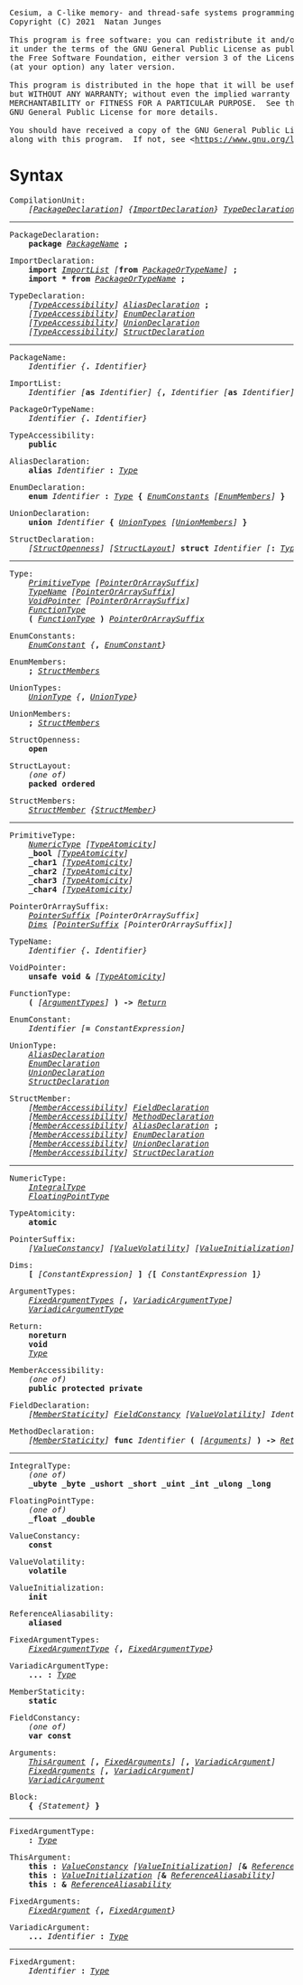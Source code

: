 <pre>
Cesium, a C-like memory- and thread-safe systems programming language with zero-cost object-orientation.
Copyright (C) 2021  Natan Junges

This program is free software: you can redistribute it and/or modify
it under the terms of the GNU General Public License as published by
the Free Software Foundation, either version 3 of the License, or
(at your option) any later version.

This program is distributed in the hope that it will be useful,
but WITHOUT ANY WARRANTY; without even the implied warranty of
MERCHANTABILITY or FITNESS FOR A PARTICULAR PURPOSE.  See the
GNU General Public License for more details.

You should have received a copy of the GNU General Public License
along with this program.  If not, see &lt;<a href="https://www.gnu.org/licenses/">https://www.gnu.org/licenses/</a>&gt;.
</pre>

# Syntax

<pre>
CompilationUnit:
    <i>[</i><i><a href="#PackageDeclaration">PackageDeclaration</a></i><i>]</i> <i>{</i><i><a href="#ImportDeclaration">ImportDeclaration</a></i><i>}</i> <i><a href="#TypeDeclaration">TypeDeclaration</a></i>
</pre>

---

<pre>
<a name="PackageDeclaration">PackageDeclaration</a>:
    <b>package</b> <i><a href="#PackageName">PackageName</a></i> <b>;</b>
</pre>

<pre>
<a name="ImportDeclaration">ImportDeclaration</a>:
    <b>import</b> <i><a href="#ImportList">ImportList</a></i> <i>[</i><b>from</b> <i><a href="#PackageOrTypeName">PackageOrTypeName</a></i><i>]</i> <b>;</b>
    <b>import</b> <b>*</b> <b>from</b> <i><a href="#PackageOrTypeName">PackageOrTypeName</a></i> <b>;</b>
</pre>

<pre>
<a name="TypeDeclaration">TypeDeclaration</a>:
    <i>[</i><i><a href="#TypeAccessibility">TypeAccessibility</a></i><i>]</i> <i><a href="#AliasDeclaration">AliasDeclaration</a></i> <b>;</b>
    <i>[</i><i><a href="#TypeAccessibility">TypeAccessibility</a></i><i>]</i> <i><a href="#EnumDeclaration">EnumDeclaration</a></i>
    <i>[</i><i><a href="#TypeAccessibility">TypeAccessibility</a></i><i>]</i> <i><a href="#UnionDeclaration">UnionDeclaration</a></i>
    <i>[</i><i><a href="#TypeAccessibility">TypeAccessibility</a></i><i>]</i> <i><a href="#StructDeclaration">StructDeclaration</a></i>
</pre>

---

<pre>
<a name="PackageName">PackageName</a>:
    <i>Identifier</i> <i>{</i><b>.</b> <i>Identifier</i><i>}</i>
</pre>

<pre>
<a name="ImportList">ImportList</a>:
    <i>Identifier</i> <i>[</i><b>as</b> <i>Identifier</i><i>]</i> <i>{</i><b>,</b> <i>Identifier</i> <i>[</i><b>as</b> <i>Identifier</i><i>]</i><i>}</i>
</pre>

<pre>
<a name="PackageOrTypeName">PackageOrTypeName</a>:
    <i>Identifier</i> <i>{</i><b>.</b> <i>Identifier</i><i>}</i>
</pre>

<pre>
<a name="TypeAccessibility">TypeAccessibility</a>:
    <b>public</b>
</pre>

<pre>
<a name="AliasDeclaration">AliasDeclaration</a>:
    <b>alias</b> <i>Identifier</i> <b>:</b> <i><a href="#Type">Type</a></i>
</pre>

<pre>
<a name="EnumDeclaration">EnumDeclaration</a>:
    <b>enum</b> <i>Identifier</i> <b>:</b> <i><a href="#Type">Type</a></i> <b>{</b> <i><a href="#EnumConstants">EnumConstants</a></i> <i>[</i><i><a href="#EnumMembers">EnumMembers</a></i><i>]</i> <b>}</b>
</pre>

<pre>
<a name="UnionDeclaration">UnionDeclaration</a>:
    <b>union</b> <i>Identifier</i> <b>{</b> <i><a href="#UnionTypes">UnionTypes</a></i> <i>[</i><i><a href="#UnionMembers">UnionMembers</a></i><i>]</i> <b>}</b>
</pre>

<pre>
<a name="StructDeclaration">StructDeclaration</a>:
    <i>[</i><i><a href="#StructOpenness">StructOpenness</a></i><i>]</i> <i>[</i><i><a href="#StructLayout">StructLayout</a></i><i>]</i> <b>struct</b> <i>Identifier</i> <i>[</i><b>:</b> <i><a href="#Type">Type</a></i><i>]</i> <b>{</b> <i>[</i><i><a href="#StructMembers">StructMembers</a></i><i>]</i> <b>}</b>
</pre>

---

<pre>
<a name="Type">Type</a>:
    <i><a href="#PrimitiveType">PrimitiveType</a></i> <i>[</i><i><a href="#PointerOrArraySuffix">PointerOrArraySuffix</a></i><i>]</i>
    <i><a href="#TypeName">TypeName</a></i> <i>[</i><i><a href="#PointerOrArraySuffix">PointerOrArraySuffix</a></i><i>]</i>
    <i><a href="#VoidPointer">VoidPointer</a></i> <i>[</i><i><a href="#PointerOrArraySuffix">PointerOrArraySuffix</a></i><i>]</i>
    <i><a href="#FunctionType">FunctionType</a></i>
    <b>(</b> <i><a href="#FunctionType">FunctionType</a></i> <b>)</b> <i><a href="#PointerOrArraySuffix">PointerOrArraySuffix</a></i>
</pre>

<pre>
<a name="EnumConstants">EnumConstants</a>:
    <i><a href="#EnumConstant">EnumConstant</a></i> <i>{</i><b>,</b> <i><a href="#EnumConstant">EnumConstant</a></i><i>}</i>
</pre>

<pre>
<a name="EnumMembers">EnumMembers</a>:
    <b>;</b> <i><a href="#StructMembers">StructMembers</a></i>
</pre>

<pre>
<a name="UnionTypes">UnionTypes</a>:
    <i><a href="#UnionType">UnionType</a></i> <i>{</i><b>,</b> <i><a href="#UnionType">UnionType</a></i><i>}</i>
</pre>

<pre>
<a name="UnionMembers">UnionMembers</a>:
    <b>;</b> <i><a href="#StructMembers">StructMembers</a></i>
</pre>

<pre>
<a name="StructOpenness">StructOpenness</a>:
    <b>open</b>
</pre>

<pre>
<a name="StructLayout">StructLayout</a>:
    <i>(one of)</i>
    <b>packed</b> <b>ordered</b>
</pre>

<pre>
<a name="StructMembers">StructMembers</a>:
    <i><a href="#StructMember">StructMember</a></i> <i>{</i><i><a href="#StructMember">StructMember</a></i><i>}</i>
</pre>

---

<pre>
<a name="PrimitiveType">PrimitiveType</a>:
    <i><a href="#NumericType">NumericType</a></i> <i>[</i><i><a href="#TypeAtomicity">TypeAtomicity</a></i><i>]</i>
    <b>_bool</b> <i>[</i><i><a href="#TypeAtomicity">TypeAtomicity</a></i><i>]</i>
    <b>_char1</b> <i>[</i><i><a href="#TypeAtomicity">TypeAtomicity</a></i><i>]</i>
    <b>_char2</b> <i>[</i><i><a href="#TypeAtomicity">TypeAtomicity</a></i><i>]</i>
    <b>_char3</b> <i>[</i><i><a href="#TypeAtomicity">TypeAtomicity</a></i><i>]</i>
    <b>_char4</b> <i>[</i><i><a href="#TypeAtomicity">TypeAtomicity</a></i><i>]</i>
</pre>

<pre>
<a name="PointerOrArraySuffix">PointerOrArraySuffix</a>:
    <i><a href="#PointerSuffix">PointerSuffix</a></i> <i>[</i><i>PointerOrArraySuffix</i><i>]</i>
    <i><a href="#Dims">Dims</a></i> <i>[</i><i><a href="#PointerSuffix">PointerSuffix</a></i> <i>[</i><i>PointerOrArraySuffix</i><i>]</i><i>]</i>
</pre>

<pre>
<a name="TypeName">TypeName</a>:
    <i>Identifier</i> <i>{</i><b>.</b> <i>Identifier</i><i>}</i>
</pre>

<pre>
<a name="VoidPointer">VoidPointer</a>:
    <b>unsafe</b> <b>void</b> <b>&</b> <i>[</i><i><a href="#TypeAtomicity">TypeAtomicity</a></i><i>]</i>
</pre>

<pre>
<a name="FunctionType">FunctionType</a>:
    <b>(</b> <i>[</i><i><a href="#ArgumentTypes">ArgumentTypes</a></i><i>]</i> <b>)</b> <b>-></b> <i><a href="#Return">Return</a></i>
</pre>

<pre>
<a name="EnumConstant">EnumConstant</a>:
    <i>Identifier</i> <i>[</i><b>=</b> <i>ConstantExpression</i><i>]</i>
</pre>

<pre>
<a name="UnionType">UnionType</a>:
    <i><a href="#AliasDeclaration">AliasDeclaration</a></i>
    <i><a href="#EnumDeclaration">EnumDeclaration</a></i>
    <i><a href="#UnionDeclaration">UnionDeclaration</a></i>
    <i><a href="#StructDeclaration">StructDeclaration</a></i>
</pre>

<pre>
<a name="StructMember">StructMember</a>:
    <i>[</i><i><a href="#MemberAccessibility">MemberAccessibility</a></i><i>]</i> <i><a href="#FieldDeclaration">FieldDeclaration</a></i>
    <i>[</i><i><a href="#MemberAccessibility">MemberAccessibility</a></i><i>]</i> <i><a href="#MethodDeclaration">MethodDeclaration</a></i>
    <i>[</i><i><a href="#MemberAccessibility">MemberAccessibility</a></i><i>]</i> <i><a href="#AliasDeclaration">AliasDeclaration</a></i> <b>;</b>
    <i>[</i><i><a href="#MemberAccessibility">MemberAccessibility</a></i><i>]</i> <i><a href="#EnumDeclaration">EnumDeclaration</a></i>
    <i>[</i><i><a href="#MemberAccessibility">MemberAccessibility</a></i><i>]</i> <i><a href="#UnionDeclaration">UnionDeclaration</a></i>
    <i>[</i><i><a href="#MemberAccessibility">MemberAccessibility</a></i><i>]</i> <i><a href="#StructDeclaration">StructDeclaration</a></i>
</pre>

---

<pre>
<a name="NumericType">NumericType</a>:
    <i><a href="#IntegralType">IntegralType</a></i>
    <i><a href="#FloatingPointType">FloatingPointType</a></i>
</pre>

<pre>
<a name="TypeAtomicity">TypeAtomicity</a>:
    <b>atomic</b>
</pre>

<pre>
<a name="PointerSuffix">PointerSuffix</a>:
    <i>[</i><i><a href="#ValueConstancy">ValueConstancy</a></i><i>]</i> <i>[</i><i><a href="#ValueVolatility">ValueVolatility</a></i><i>]</i> <i>[</i><i><a href="#ValueInitialization">ValueInitialization</a></i><i>]</i> <b>&</b> <i>[</i><i><a href="#ReferenceAliasability">ReferenceAliasability</a></i><i>]</i> <i>[</i><i><a href="#TypeAtomicity">TypeAtomicity</a></i><i>]</i>
</pre>

<pre>
<a name="Dims">Dims</a>:
    <b>[</b> <i>[</i><i>ConstantExpression</i><i>]</i> <b>]</b> <i>{</i><b>[</b> <i>ConstantExpression</i> <b>]</b><i>}</i>
</pre>

<pre>
<a name="ArgumentTypes">ArgumentTypes</a>:
    <i><a href="#FixedArgumentTypes">FixedArgumentTypes</a></i> <i>[</i><b>,</b> <i><a href="#VariadicArgumentType">VariadicArgumentType</a></i><i>]</i>
    <i><a href="#VariadicArgumentType">VariadicArgumentType</a></i>
</pre>

<pre>
<a name="Return">Return</a>:
    <b>noreturn</b>
    <b>void</b>
    <i><a href="#Type">Type</a></i>
</pre>

<pre>
<a name="MemberAccessibility">MemberAccessibility</a>:
    <i>(one of)</i>
    <b>public</b> <b>protected</b> <b>private</b>
</pre>

<pre>
<a name="FieldDeclaration">FieldDeclaration</a>:
    <i>[</i><i><a href="#MemberStaticity">MemberStaticity</a></i><i>]</i> <i><a href="#FieldConstancy">FieldConstancy</a></i> <i>[</i><i><a href="#ValueVolatility">ValueVolatility</a></i><i>]</i> <i>Identifier</i> <b>:</b> <i><a href="#Type">Type</a></i> <i>[</i><b>=</b> <i>ConstantExpression</i><i>]</i> <b>;</b>
</pre>

<pre>
<a name="MethodDeclaration">MethodDeclaration</a>:
    <i>[</i><i><a href="#MemberStaticity">MemberStaticity</a></i><i>]</i> <b>func</b> <i>Identifier</i> <b>(</b> <i>[</i><i><a href="#Arguments">Arguments</a></i><i>]</i> <b>)</b> <b>-></b> <i><a href="#Return">Return</a></i> <i><a href="#Block">Block</a></i>
</pre>

---

<pre>
<a name="IntegralType">IntegralType</a>:
    <i>(one of)</i>
    <b>_ubyte</b> <b>_byte</b> <b>_ushort</b> <b>_short</b> <b>_uint</b> <b>_int</b> <b>_ulong</b> <b>_long</b>
</pre>

<pre>
<a name="FloatingPointType">FloatingPointType</a>:
    <i>(one of)</i>
    <b>_float</b> <b>_double</b>
</pre>

<pre>
<a name="ValueConstancy">ValueConstancy</a>:
    <b>const</b>
</pre>

<pre>
<a name="ValueVolatility">ValueVolatility</a>:
    <b>volatile</b>
</pre>

<pre>
<a name="ValueInitialization">ValueInitialization</a>:
    <b>init</b>
</pre>

<pre>
<a name="ReferenceAliasability">ReferenceAliasability</a>:
    <b>aliased</b>
</pre>

<pre>
<a name="FixedArgumentTypes">FixedArgumentTypes</a>:
    <i><a href="#FixedArgumentType">FixedArgumentType</a></i> <i>{</i><b>,</b> <i><a href="#FixedArgumentType">FixedArgumentType</a></i><i>}</i>
</pre>

<pre>
<a name="VariadicArgumentType">VariadicArgumentType</a>:
    <b>...</b> <b>:</b> <i><a href="#Type">Type</a></i>
</pre>

<pre>
<a name="MemberStaticity">MemberStaticity</a>:
    <b>static</b>
</pre>

<pre>
<a name="FieldConstancy">FieldConstancy</a>:
    <i>(one of)</i>
    <b>var</b> <b>const</b>
</pre>

<pre>
<a name="Arguments">Arguments</a>:
    <i><a href="#ThisArgument">ThisArgument</a></i> <i>[</i><b>,</b> <i><a href="#FixedArguments">FixedArguments</a></i><i>]</i> <i>[</i><b>,</b> <i><a href="#VariadicArgument">VariadicArgument</a></i><i>]</i>
    <i><a href="#FixedArguments">FixedArguments</a></i> <i>[</i><b>,</b> <i><a href="#VariadicArgument">VariadicArgument</a></i><i>]</i>
    <i><a href="#VariadicArgument">VariadicArgument</a></i>
</pre>

<pre>
<a name="Block">Block</a>:
    <b>{</b> <i>{</i><i>Statement</i><i>}</i> <b>}</b>
</pre>

---

<pre>
<a name="FixedArgumentType">FixedArgumentType</a>:
    <b>:</b> <i><a href="#Type">Type</a></i>
</pre>

<pre>
<a name="ThisArgument">ThisArgument</a>:
    <b>this</b> <b>:</b> <i><a href="#ValueConstancy">ValueConstancy</a></i> <i>[</i><i><a href="#ValueInitialization">ValueInitialization</a></i><i>]</i> <i>[</i><b>&</b> <i><a href="#ReferenceAliasability">ReferenceAliasability</a></i><i>]</i>
    <b>this</b> <b>:</b> <i><a href="#ValueInitialization">ValueInitialization</a></i> <i>[</i><b>&</b> <i><a href="#ReferenceAliasability">ReferenceAliasability</a></i><i>]</i>
    <b>this</b> <b>:</b> <b>&</b> <i><a href="#ReferenceAliasability">ReferenceAliasability</a></i>
</pre>

<pre>
<a name="FixedArguments">FixedArguments</a>:
    <i><a href="#FixedArgument">FixedArgument</a></i> <i>{</i><b>,</b> <i><a href="#FixedArgument">FixedArgument</a></i><i>}</i>
</pre>

<pre>
<a name="VariadicArgument">VariadicArgument</a>:
    <b>...</b> <i>Identifier</i> <b>:</b> <i><a href="#Type">Type</a></i>
</pre>

---

<pre>
<a name="FixedArgument">FixedArgument</a>:
    <i>Identifier</i> <b>:</b> <i><a href="#Type">Type</a></i>
</pre>
